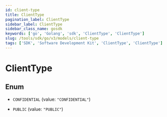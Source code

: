 ```yaml
---
id: client-type
title: ClientType
pagination_label: ClientType
sidebar_label: ClientType
sidebar_class_name: gosdk
keywords: ['go', 'Golang', 'sdk', 'ClientType', 'ClientType'] 
slug: /tools/sdk/go/v3/models/client-type
tags: ['SDK', 'Software Development Kit', 'ClientType', 'ClientType']
---
```


# ClientType

## Enum


* `CONFIDENTIAL` (value: `"CONFIDENTIAL"`)

* `PUBLIC` (value: `"PUBLIC"`)


